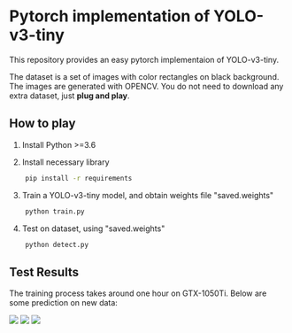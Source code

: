 # Pytorch implementation of YOLO-v3-tiny

This repository provides an easy pytorch implementaion of YOLO-v3-tiny.

The dataset is a set of images with color rectangles on black background. The images are generated with OPENCV. You do not need to download any extra dataset, just **plug and play**.


## How to play

1. Install Python >=3.6

2. Install necessary library
```bash
    pip install -r requirements
```

3. Train a YOLO-v3-tiny model, and obtain weights file "saved.weights"
```bash
    python train.py
```

4. Test on dataset, using "saved.weights"
```bash
    python detect.py
```

## Test Results
The training process takes around one hour on GTX-1050Ti. Below are some prediction on new data:

![](https://wx2.sinaimg.cn/small/008b8Ivhgy1ghvjhntdvvj30eg0ega9x.jpg)
![](https://wx3.sinaimg.cn/small/008b8Ivhgy1ghvjhlf3c8j30eg0egdfo.jpg)
![](https://wx1.sinaimg.cn/small/008b8Ivhgy1ghvjhhv4y1j30eg0egdfp.jpg)
